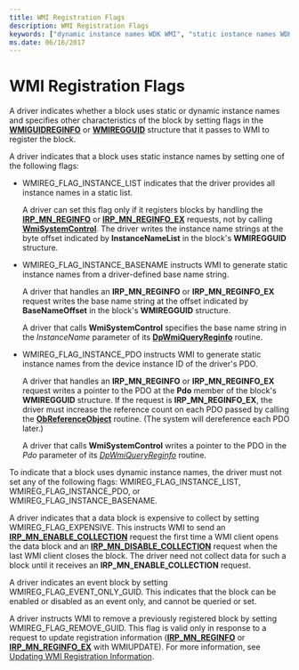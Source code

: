 ```yaml
---
title: WMI Registration Flags
description: WMI Registration Flags
keywords: ["dynamic instance names WDK WMI", "static instance names WDK WMI", "registration flags WDK WMI", "flags WDK WMI", "WMI WDK kernel , registering with WMI", "registering WMI data providers", "data providers WDK WMI", "driver registrations WDK WMI", "event blocks WDK WMI", "blocks WDK WMI", "registering blocks"]
ms.date: 06/16/2017
---
```


# WMI Registration Flags





A driver indicates whether a block uses static or dynamic instance names and specifies other characteristics of the block by setting flags in the [**WMIGUIDREGINFO**](/windows-hardware/drivers/ddi/wmilib/ns-wmilib-_wmiguidreginfo) or [**WMIREGGUID**](/windows-hardware/drivers/ddi/wmistr/ns-wmistr-wmiregguidw) structure that it passes to WMI to register the block.

A driver indicates that a block uses static instance names by setting one of the following flags:

-   WMIREG\_FLAG\_INSTANCE\_LIST indicates that the driver provides all instance names in a static list.

    A driver can set this flag only if it registers blocks by handling the [**IRP\_MN\_REGINFO**](./irp-mn-reginfo.md) or [**IRP\_MN\_REGINFO\_EX**](./irp-mn-reginfo-ex.md) requests, not by calling [**WmiSystemControl**](/windows-hardware/drivers/ddi/wmilib/nf-wmilib-wmisystemcontrol). The driver writes the instance name strings at the byte offset indicated by **InstanceNameList** in the block's **WMIREGGUID** structure.

-   WMIREG\_FLAG\_INSTANCE\_BASENAME instructs WMI to generate static instance names from a driver-defined base name string.

    A driver that handles an **IRP\_MN\_REGINFO** or **IRP\_MN\_REGINFO\_EX** request writes the base name string at the offset indicated by **BaseNameOffset** in the block's **WMIREGGUID** structure.

    A driver that calls **WmiSystemControl** specifies the base name string in the *InstanceName* parameter of its [**DpWmiQueryReginfo**](/windows-hardware/drivers/ddi/wmilib/nc-wmilib-wmi_query_reginfo_callback) routine.

-   WMIREG\_FLAG\_INSTANCE\_PDO instructs WMI to generate static instance names from the device instance ID of the driver's PDO.

    A driver that handles an **IRP\_MN\_REGINFO** or **IRP\_MN\_REGINFO\_EX** request writes a pointer to the PDO at the **Pdo** member of the block's **WMIREGGUID** structure. If the request is **IRP\_MN\_REGINFO\_EX**, the driver must increase the reference count on each PDO passed by calling the [**ObReferenceObject**](/windows-hardware/drivers/ddi/wdm/nf-wdm-obfreferenceobject) routine. (The system will dereference each PDO later.)

    A driver that calls **WmiSystemControl** writes a pointer to the PDO in the *Pdo* parameter of its [*DpWmiQueryReginfo*](/windows-hardware/drivers/ddi/wmilib/nc-wmilib-wmi_query_reginfo_callback) routine.

To indicate that a block uses dynamic instance names, the driver must not set any of the following flags: WMIREG\_FLAG\_INSTANCE\_LIST, WMIREG\_FLAG\_INSTANCE\_PDO, or WMIREG\_FLAG\_INSTANCE\_BASENAME.

A driver indicates that a data block is expensive to collect by setting WMIREG\_FLAG\_EXPENSIVE. This instructs WMI to send an [**IRP\_MN\_ENABLE\_COLLECTION**](./irp-mn-enable-collection.md) request the first time a WMI client opens the data block and an [**IRP\_MN\_DISABLE\_COLLECTION**](./irp-mn-disable-collection.md) request when the last WMI client closes the block. The driver need not collect data for such a block until it receives an **IRP\_MN\_ENABLE\_COLLECTION** request.

A driver indicates an event block by setting WMIREG\_FLAG\_EVENT\_ONLY\_GUID. This indicates that the block can be enabled or disabled as an event only, and cannot be queried or set.

A driver instructs WMI to remove a previously registered block by setting WMIREG\_FLAG\_REMOVE\_GUID. This flag is valid only in response to a request to update registration information ([**IRP\_MN\_REGINFO**](./irp-mn-reginfo.md) or [**IRP\_MN\_REGINFO\_EX**](./irp-mn-reginfo-ex.md) with WMIUPDATE). For more information, see [Updating WMI Registration Information](updating-wmi-registration-information.md).

 

